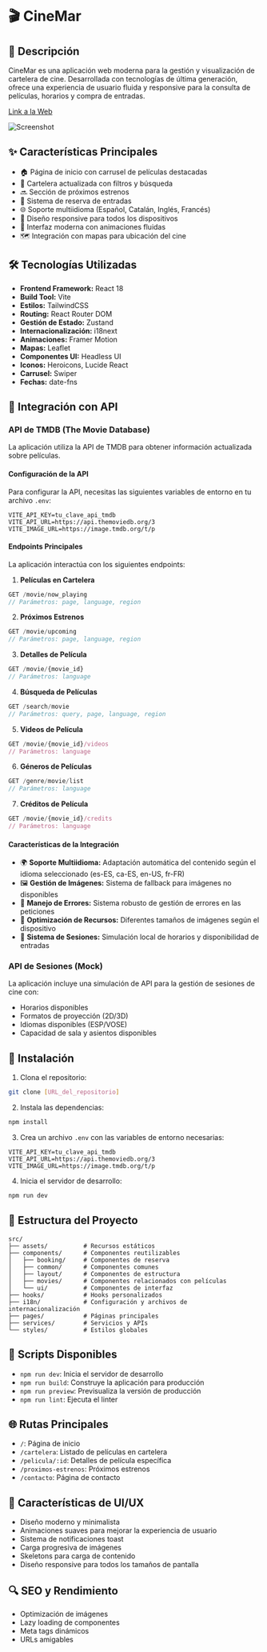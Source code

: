 # 🎬 CineMar

## 📝 Descripción
CineMar es una aplicación web moderna para la gestión y visualización de cartelera de cine. Desarrollada con tecnologías de última generación, ofrece una experiencia de usuario fluida y responsive para la consulta de películas, horarios y compra de entradas.

[Link a la Web](https://cine-mar.vercel.app/)

![Screenshot](./public/cinemarScreenshot.png)


## ✨ Características Principales
- 🏠 Página de inicio con carrusel de películas destacadas
- 🎥 Cartelera actualizada con filtros y búsqueda
- 🔜 Sección de próximos estrenos
- 🎫 Sistema de reserva de entradas
- 🌐 Soporte multiidioma (Español, Catalán, Inglés, Francés)
- 📱 Diseño responsive para todos los dispositivos
- 🎨 Interfaz moderna con animaciones fluidas
- 🗺️ Integración con mapas para ubicación del cine

## 🛠️ Tecnologías Utilizadas
- **Frontend Framework:** React 18
- **Build Tool:** Vite
- **Estilos:** TailwindCSS
- **Routing:** React Router DOM
- **Gestión de Estado:** Zustand
- **Internacionalización:** i18next
- **Animaciones:** Framer Motion
- **Mapas:** Leaflet
- **Componentes UI:** Headless UI
- **Iconos:** Heroicons, Lucide React
- **Carrusel:** Swiper
- **Fechas:** date-fns

## 🎯 Integración con API

### API de TMDB (The Movie Database)
La aplicación utiliza la API de TMDB para obtener información actualizada sobre películas. 

#### Configuración de la API
Para configurar la API, necesitas las siguientes variables de entorno en tu archivo `.env`:
```env
VITE_API_KEY=tu_clave_api_tmdb
VITE_API_URL=https://api.themoviedb.org/3
VITE_IMAGE_URL=https://image.tmdb.org/t/p
```

#### Endpoints Principales
La aplicación interactúa con los siguientes endpoints:

1. **Películas en Cartelera**
```javascript
GET /movie/now_playing
// Parámetros: page, language, region
```

2. **Próximos Estrenos**
```javascript
GET /movie/upcoming
// Parámetros: page, language, region
```

3. **Detalles de Película**
```javascript
GET /movie/{movie_id}
// Parámetros: language
```

4. **Búsqueda de Películas**
```javascript
GET /search/movie
// Parámetros: query, page, language, region
```

5. **Videos de Película**
```javascript
GET /movie/{movie_id}/videos
// Parámetros: language
```

6. **Géneros de Películas**
```javascript
GET /genre/movie/list
// Parámetros: language
```

7. **Créditos de Película**
```javascript
GET /movie/{movie_id}/credits
// Parámetros: language
```

#### Características de la Integración
- 🌍 **Soporte Multiidioma:** Adaptación automática del contenido según el idioma seleccionado (es-ES, ca-ES, en-US, fr-FR)
- 🖼️ **Gestión de Imágenes:** Sistema de fallback para imágenes no disponibles
- 🔄 **Manejo de Errores:** Sistema robusto de gestión de errores en las peticiones
- 📱 **Optimización de Recursos:** Diferentes tamaños de imágenes según el dispositivo
- 🎫 **Sistema de Sesiones:** Simulación local de horarios y disponibilidad de entradas

### API de Sesiones (Mock)
La aplicación incluye una simulación de API para la gestión de sesiones de cine con:
- Horarios disponibles
- Formatos de proyección (2D/3D)
- Idiomas disponibles (ESP/VOSE)
- Capacidad de sala y asientos disponibles

## 🚀 Instalación

1. Clona el repositorio:
```bash
git clone [URL_del_repositorio]
```

2. Instala las dependencias:
```bash
npm install
```

3. Crea un archivo `.env` con las variables de entorno necesarias:
```env
VITE_API_KEY=tu_clave_api_tmdb
VITE_API_URL=https://api.themoviedb.org/3
VITE_IMAGE_URL=https://image.tmdb.org/t/p
```

4. Inicia el servidor de desarrollo:
```bash
npm run dev
```

## 📁 Estructura del Proyecto
```
src/
├── assets/          # Recursos estáticos
├── components/      # Componentes reutilizables
│   ├── booking/     # Componentes de reserva
│   ├── common/      # Componentes comunes
│   ├── layout/      # Componentes de estructura
│   ├── movies/      # Componentes relacionados con películas
│   └── ui/          # Componentes de interfaz
├── hooks/           # Hooks personalizados
├── i18n/            # Configuración y archivos de internacionalización
├── pages/           # Páginas principales
├── services/        # Servicios y APIs
└── styles/          # Estilos globales
```

## 🔧 Scripts Disponibles
- `npm run dev`: Inicia el servidor de desarrollo
- `npm run build`: Construye la aplicación para producción
- `npm run preview`: Previsualiza la versión de producción
- `npm run lint`: Ejecuta el linter

## 🌐 Rutas Principales
- `/`: Página de inicio
- `/cartelera`: Listado de películas en cartelera
- `/pelicula/:id`: Detalles de película específica
- `/proximos-estrenos`: Próximos estrenos
- `/contacto`: Página de contacto

## 🎨 Características de UI/UX
- Diseño moderno y minimalista
- Animaciones suaves para mejorar la experiencia de usuario
- Sistema de notificaciones toast
- Carga progresiva de imágenes
- Skeletons para carga de contenido
- Diseño responsive para todos los tamaños de pantalla

## 🔍 SEO y Rendimiento
- Optimización de imágenes
- Lazy loading de componentes
- Meta tags dinámicos
- URLs amigables


